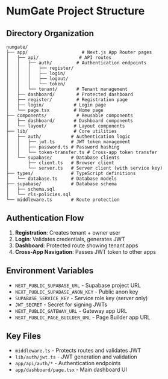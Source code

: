 # NumGate Project Structure

## Directory Organization

```
numgate/
├── app/                    # Next.js App Router pages
│   ├── api/               # API routes
│   │   ├── auth/         # Authentication endpoints
│   │   │   ├── register/
│   │   │   ├── login/
│   │   │   ├── logout/
│   │   │   └── token/
│   │   └── tenant/       # Tenant management
│   ├── dashboard/        # Protected dashboard
│   ├── register/         # Registration page
│   ├── login/           # Login page
│   └── page.tsx         # Home page
├── components/           # Reusable components
│   ├── dashboard/       # Dashboard components
│   └── layout/          # Layout components
├── lib/                 # Core utilities
│   ├── auth/           # Authentication logic
│   │   ├── jwt.ts      # JWT token management
│   │   ├── password.ts # Password hashing
│   │   └── token-transfer.ts # Cross-app token transfer
│   └── supabase/       # Database clients
│       ├── client.ts   # Browser client
│       └── server.ts   # Server client (with service key)
├── types/              # TypeScript definitions
│   └── database.ts     # Database models
├── supabase/           # Database schema
│   ├── schema.sql
│   └── rls-policies.sql
└── middleware.ts       # Route protection

```

## Authentication Flow

1. **Registration**: Creates tenant + owner user
2. **Login**: Validates credentials, generates JWT
3. **Dashboard**: Protected route showing tenant apps
4. **Cross-App Navigation**: Passes JWT token to other apps

## Environment Variables

- `NEXT_PUBLIC_SUPABASE_URL` - Supabase project URL
- `NEXT_PUBLIC_SUPABASE_ANON_KEY` - Public anon key
- `SUPABASE_SERVICE_KEY` - Service role key (server only)
- `JWT_SECRET` - Secret for signing JWTs
- `NEXT_PUBLIC_GATEWAY_URL` - Gateway app URL
- `NEXT_PUBLIC_PAGE_BUILDER_URL` - Page Builder app URL

## Key Files

- `middleware.ts` - Protects routes and validates JWT
- `lib/auth/jwt.ts` - JWT generation and validation
- `app/api/auth/*` - Authentication endpoints
- `app/dashboard/page.tsx` - Main dashboard UI